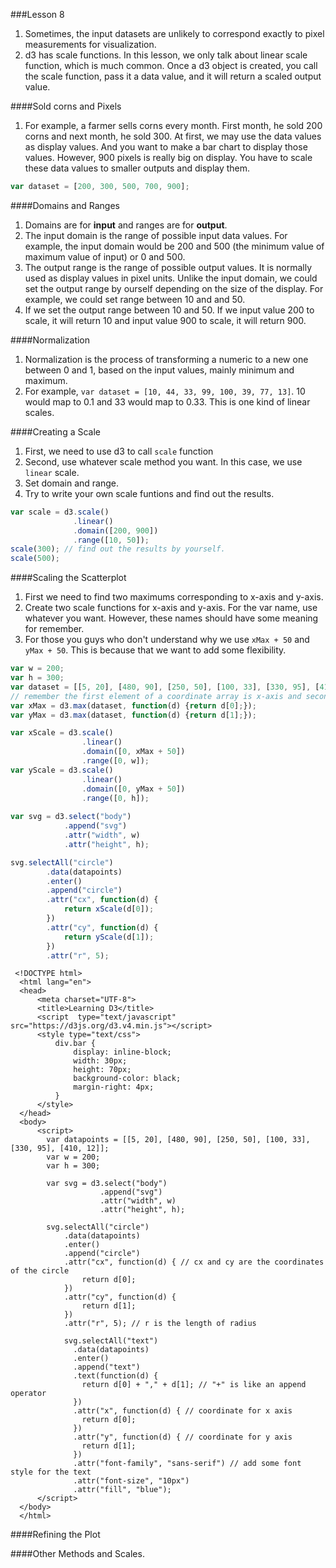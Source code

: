 ###Lesson 8
1. Sometimes, the input datasets are unlikely to correspond exactly to pixel measurements for visualization. 
2. d3 has scale functions. In this lesson, we only talk about linear scale function, which is much common. Once a d3 object is created, you call the scale function, pass it a data value, and it will return a scaled output value. 

####Sold corns and Pixels
1. For example, a farmer sells corns every month. First month, he sold 200 corns and next month, he sold 300. At first, we may use the data values as display values. And you want to make a bar chart to display those values. However, 900 pixels is really big on display. You have to scale these data values to smaller outputs and display them. 
```Javascript 
var dataset = [200, 300, 500, 700, 900];
```

####Domains and Ranges
1. Domains are for __input__ and ranges are for __output__. 
2. The input domain is the range of possible input data values. For example, the input domain would be 200 and 500 (the minimum value of maximum value of input) or 0 and 500.
3. The output range is the range of possible output values. It is normally used as display values in pixel units. Unlike the input domain, we could set the output range by ourself depending on the size of the display. For example, we could set range between 10 and and 50. 
4. If we set the output range between 10 and 50. If we input value 200 to scale, it will return 10 and input value 900 to scale, it will return 900. 

####Normalization
1. Normalization is the process of transforming a numeric to a new one between 0 and 1, based on the input values, mainly minimum and maximum. 
2. For example, ```var dataset = [10, 44, 33, 99, 100, 39, 77, 13]```. 10 would map to 0.1 and 33 would map to 0.33. This is one kind of linear scales. 

####Creating a Scale
1. First, we need to use d3 to call ```scale``` function
2. Second, use whatever scale method you want. In this case, we use ```linear``` scale. 
3. Set domain and range.
4. Try to write your own scale funtions and find out the results.
```Javascript
var scale = d3.scale()
              .linear()
              .domain([200, 900])
              .range([10, 50]);
scale(300); // find out the results by yourself.
scale(500);
```

####Scaling the Scatterplot
1. First we need to find two maximums corresponding to x-axis and y-axis.
2. Create two scale functions for x-axis and y-axis. For the var name, use whatever you want. However, these names should have some meaning for remember. 
3. For those you guys who don't understand why we use ```xMax + 50``` and ```yMax + 50```. This is because that we want to add some flexibility. 

```Javascript
var w = 200;
var h = 300;
var dataset = [[5, 20], [480, 90], [250, 50], [100, 33], [330, 95], [410, 12]];
// remember the first element of a coordinate array is x-axis and second element is y-axis
var xMax = d3.max(dataset, function(d) {return d[0];});
var yMax = d3.max(dataset, function(d) {return d[1];});

var xScale = d3.scale()
                .linear()
                .domain([0, xMax + 50])
                .range([0, w]);
var yScale = d3.scale()
                .linear()
                .domain([0, yMax + 50])
                .range([0, h]);
                
var svg = d3.select("body")
            .append("svg")
            .attr("width", w)
            .attr("height", h);

svg.selectAll("circle")
        .data(datapoints)
        .enter()
        .append("circle")
        .attr("cx", function(d) {
            return xScale(d[0]);  
        })
        .attr("cy", function(d) {
            return yScale(d[1]);
        })
        .attr("r", 5); 
```


```
 <!DOCTYPE html>
  <html lang="en">
  <head>
      <meta charset="UTF-8">
      <title>Learning D3</title>
      <script  type="text/javascript" src="https://d3js.org/d3.v4.min.js"></script>
      <style type="text/css">
          div.bar {
              display: inline-block;
              width: 30px;
              height: 70px;
              background-color: black;
              margin-right: 4px;
          }
      </style>
  </head>
  <body>
      <script>
        var datapoints = [[5, 20], [480, 90], [250, 50], [100, 33], [330, 95], [410, 12]];
        var w = 200;
        var h = 300;
        
        var svg = d3.select("body")
                    .append("svg")
                    .attr("width", w)
                    .attr("height", h);

        svg.selectAll("circle")
            .data(datapoints)
            .enter()
            .append("circle")
            .attr("cx", function(d) { // cx and cy are the coordinates of the circle
                return d[0];  
            })
            .attr("cy", function(d) {
                return d[1];
            })
            .attr("r", 5); // r is the length of radius

            svg.selectAll("text")
              .data(datapoints)
              .enter()
              .append("text")
              .text(function(d) {
                return d[0] + "," + d[1]; // "+" is like an append operator
              })
              .attr("x", function(d) { // coordinate for x axis
                return d[0];
              })
              .attr("y", function(d) { // coordinate for y axis
                return d[1];
              })
              .attr("font-family", "sans-serif") // add some font style for the text
              .attr("font-size", "10px")
              .attr("fill", "blue");
      </script>
  </body>
  </html> 
```

####Refining the Plot

####Other Methods and Scales. 
